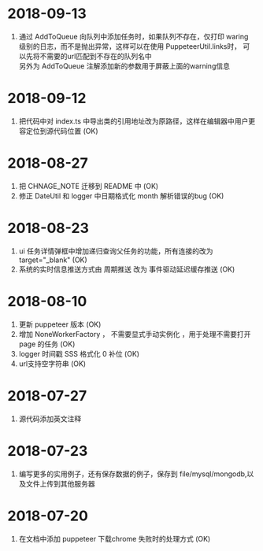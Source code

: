 
# 2018-09-13
1. 通过 AddToQueue 向队列中添加任务时，如果队列不存在，仅打印 waring 级别的日志，而不是抛出异常，这样可以在使用 PuppeteerUtil.links时，
    可以先将不需要的url匹配到不存在的队列名中  
    另外为 AddToQueue 注解添加新的参数用于屏蔽上面的warning信息  

# 2018-09-12
1. 把代码中对 index.ts 中导出类的引用地址改为原路径，这样在编辑器中用户更容定位到源代码位置 (OK)

# 2018-08-27
1. 把 CHNAGE_NOTE 迁移到 README 中 (OK)
2. 修正 DateUtil 和 logger 中日期格式化 month 解析错误的bug (OK)

# 2018-08-23
1. ui 任务详情弹框中增加递归查询父任务的功能，所有连接的改为 target="_blank" (OK)
2. 系统的实时信息推送方式由 周期推送 改为 事件驱动延迟缓存推送 (OK)

# 2018-08-10
1. 更新 puppeteer 版本 (OK)
2. 增加 NoneWorkerFactory ， 不需要显式手动实例化 ，用于处理不需要打开 page 的任务 (OK)
3. logger 时间戳 SSS 格式化 0 补位 (OK)
4. url支持空字符串 (OK)

# 2018-07-27
1. 源代码添加英文注释

# 2018-07-23
1. 编写更多的实用例子，还有保存数据的例子，保存到 file/mysql/mongodb,以及文件上传到其他服务器  

# 2018-07-20
1. 在文档中添加 puppeteer 下载chrome 失败时的处理方式 (OK)    

